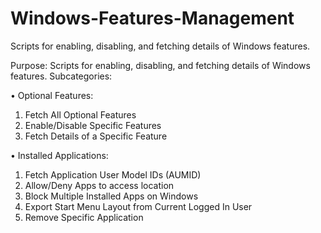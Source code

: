 # Windows-Features-Management
Scripts for enabling, disabling, and fetching details of Windows features.

Purpose: Scripts for enabling, disabling, and fetching details of Windows features.
Subcategories:

•	Optional Features:
1.	Fetch All Optional Features
2.	Enable/Disable Specific Features
3.	Fetch Details of a Specific Feature
   
•	Installed Applications:
1.	Fetch Application User Model IDs (AUMID)
2.	Allow/Deny Apps to access location
3.	Block Multiple Installed Apps on Windows
4.	Export Start Menu Layout from Current Logged In User
5.	Remove Specific Application

